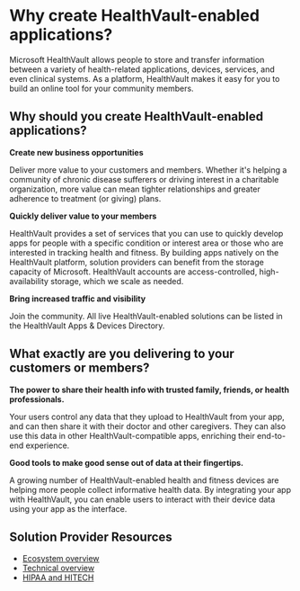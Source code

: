 Why create HealthVault-enabled applications?
============================================

Microsoft HealthVault allows people to store and transfer information between a variety of health-related applications, devices, services, and even clinical systems. As a platform, HealthVault makes it easy for you to build an online tool for your community members.

Why should you create HealthVault-enabled applications?
-------------------------------------------------------

**Create new business opportunities**

Deliver more value to your customers and members. Whether it's helping a community of chronic disease sufferers or driving interest in a charitable organization, more value can mean tighter relationships and greater adherence to treatment (or giving) plans.

**Quickly deliver value to your members**

HealthVault provides a set of services that you can use to quickly develop apps for people with a specific condition or interest area or those who are interested in tracking health and fitness. By building apps natively on the HealthVault platform, solution providers can benefit from the storage capacity of Microsoft. HealthVault accounts are access-controlled, high-availability storage, which we scale as needed.

**Bring increased traffic and visibility**

Join the community. All live HealthVault-enabled solutions can be listed in the HealthVault Apps & Devices Directory.

What exactly are you delivering to your customers or members?
-------------------------------------------------------------

**The power to share their health info with trusted family, friends, or health professionals.**

Your users control any data that they upload to HealthVault from your app, and can then share it with their doctor and other caregivers. They can also use this data in other HealthVault-compatible apps, enriching their end-to-end experience.

**Good tools to make good sense out of data at their fingertips.**

A growing number of HealthVault-enabled health and fitness devices are helping more people collect informative health data. By integrating your app with HealthVault, you can enable users to interact with their device data using your app as the interface.

Solution Provider Resources
---------------------------

-   <a href="/healthvault/introduction/ecosystem" id="PageContent_14068_2">Ecosystem overview</a> 
-   <a href="/healthvault/introduction/technical-overview" id="PageContent_14068_6">Technical overview</a>  
-   <a href="hipaa-and-hitech" id="PageContent_14068_5">HIPAA and HITECH</a> 

